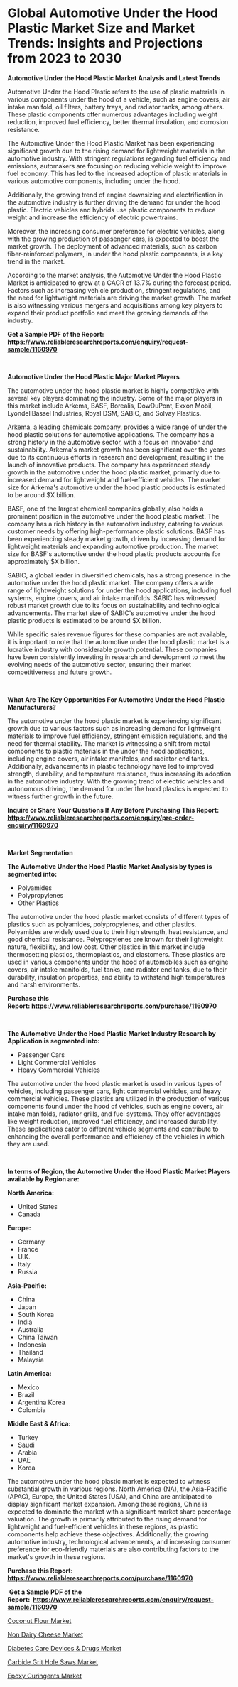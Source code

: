 <p><h1>Global Automotive Under the Hood Plastic Market Size and Market Trends: Insights and Projections from 2023 to 2030</h1></p><p><strong>Automotive Under the Hood Plastic Market Analysis and Latest Trends</strong></p>
<p><p>Automotive Under the Hood Plastic refers to the use of plastic materials in various components under the hood of a vehicle, such as engine covers, air intake manifold, oil filters, battery trays, and radiator tanks, among others. These plastic components offer numerous advantages including weight reduction, improved fuel efficiency, better thermal insulation, and corrosion resistance.</p><p>The Automotive Under the Hood Plastic Market has been experiencing significant growth due to the rising demand for lightweight materials in the automotive industry. With stringent regulations regarding fuel efficiency and emissions, automakers are focusing on reducing vehicle weight to improve fuel economy. This has led to the increased adoption of plastic materials in various automotive components, including under the hood.</p><p>Additionally, the growing trend of engine downsizing and electrification in the automotive industry is further driving the demand for under the hood plastic. Electric vehicles and hybrids use plastic components to reduce weight and increase the efficiency of electric powertrains.</p><p>Moreover, the increasing consumer preference for electric vehicles, along with the growing production of passenger cars, is expected to boost the market growth. The deployment of advanced materials, such as carbon fiber-reinforced polymers, in under the hood plastic components, is a key trend in the market.</p><p>According to the market analysis, the Automotive Under the Hood Plastic Market is anticipated to grow at a CAGR of 13.7% during the forecast period. Factors such as increasing vehicle production, stringent regulations, and the need for lightweight materials are driving the market growth. The market is also witnessing various mergers and acquisitions among key players to expand their product portfolio and meet the growing demands of the industry.</p></p>
<p><strong>Get a Sample PDF of the Report:&nbsp; <a href="https://www.reliableresearchreports.com/enquiry/request-sample/1160970">https://www.reliableresearchreports.com/enquiry/request-sample/1160970</a></strong></p>
<p>&nbsp;</p>
<p><strong>Automotive Under the Hood Plastic Major Market Players</strong></p>
<p><p>The automotive under the hood plastic market is highly competitive with several key players dominating the industry. Some of the major players in this market include Arkema, BASF, Borealis, DowDuPont, Exxon Mobil, LyondellBassel Industries, Royal DSM, SABIC, and Solvay Plastics.</p><p>Arkema, a leading chemicals company, provides a wide range of under the hood plastic solutions for automotive applications. The company has a strong history in the automotive sector, with a focus on innovation and sustainability. Arkema's market growth has been significant over the years due to its continuous efforts in research and development, resulting in the launch of innovative products. The company has experienced steady growth in the automotive under the hood plastic market, primarily due to increased demand for lightweight and fuel-efficient vehicles. The market size for Arkema's automotive under the hood plastic products is estimated to be around $X billion.</p><p>BASF, one of the largest chemical companies globally, also holds a prominent position in the automotive under the hood plastic market. The company has a rich history in the automotive industry, catering to various customer needs by offering high-performance plastic solutions. BASF has been experiencing steady market growth, driven by increasing demand for lightweight materials and expanding automotive production. The market size for BASF's automotive under the hood plastic products accounts for approximately $X billion.</p><p>SABIC, a global leader in diversified chemicals, has a strong presence in the automotive under the hood plastic market. The company offers a wide range of lightweight solutions for under the hood applications, including fuel systems, engine covers, and air intake manifolds. SABIC has witnessed robust market growth due to its focus on sustainability and technological advancements. The market size of SABIC's automotive under the hood plastic products is estimated to be around $X billion.</p><p>While specific sales revenue figures for these companies are not available, it is important to note that the automotive under the hood plastic market is a lucrative industry with considerable growth potential. These companies have been consistently investing in research and development to meet the evolving needs of the automotive sector, ensuring their market competitiveness and future growth.</p></p>
<p>&nbsp;</p>
<p><strong>What Are The Key Opportunities For Automotive Under the Hood Plastic Manufacturers?</strong></p>
<p><p>The automotive under the hood plastic market is experiencing significant growth due to various factors such as increasing demand for lightweight materials to improve fuel efficiency, stringent emission regulations, and the need for thermal stability. The market is witnessing a shift from metal components to plastic materials in the under the hood applications, including engine covers, air intake manifolds, and radiator end tanks. Additionally, advancements in plastic technology have led to improved strength, durability, and temperature resistance, thus increasing its adoption in the automotive industry. With the growing trend of electric vehicles and autonomous driving, the demand for under the hood plastics is expected to witness further growth in the future.</p></p>
<p><strong>Inquire or Share Your Questions If Any Before Purchasing This Report: <a href="https://www.reliableresearchreports.com/enquiry/pre-order-enquiry/1160970">https://www.reliableresearchreports.com/enquiry/pre-order-enquiry/1160970</a></strong></p>
<p>&nbsp;</p>
<p><strong>Market Segmentation</strong></p>
<p><strong>The Automotive Under the Hood Plastic Market Analysis by types is segmented into:</strong></p>
<p><ul><li>Polyamides</li><li>Polypropylenes</li><li>Other Plastics</li></ul></p>
<p><p>The automotive under the hood plastic market consists of different types of plastics such as polyamides, polypropylenes, and other plastics. Polyamides are widely used due to their high strength, heat resistance, and good chemical resistance. Polypropylenes are known for their lightweight nature, flexibility, and low cost. Other plastics in this market include thermosetting plastics, thermoplastics, and elastomers. These plastics are used in various components under the hood of automobiles such as engine covers, air intake manifolds, fuel tanks, and radiator end tanks, due to their durability, insulation properties, and ability to withstand high temperatures and harsh environments.</p></p>
<p><strong>Purchase this Report:&nbsp;<a href="https://www.reliableresearchreports.com/purchase/1160970">https://www.reliableresearchreports.com/purchase/1160970</a></strong></p>
<p>&nbsp;</p>
<p><strong>The Automotive Under the Hood Plastic Market Industry Research by Application is segmented into:</strong></p>
<p><ul><li>Passenger Cars</li><li>Light Commercial Vehicles</li><li>Heavy Commercial Vehicles</li></ul></p>
<p><p>The automotive under the hood plastic market is used in various types of vehicles, including passenger cars, light commercial vehicles, and heavy commercial vehicles. These plastics are utilized in the production of various components found under the hood of vehicles, such as engine covers, air intake manifolds, radiator grills, and fuel systems. They offer advantages like weight reduction, improved fuel efficiency, and increased durability. These applications cater to different vehicle segments and contribute to enhancing the overall performance and efficiency of the vehicles in which they are used.</p></p>
<p>&nbsp;</p>
<p><strong>In terms of Region, the Automotive Under the Hood Plastic Market Players available by Region are:</strong></p>
<p>
    <p> <strong> North America: </strong>
        <ul>
            <li>United States</li>
            <li>Canada</li>
        </ul>
        </p> 
    <p> <strong> Europe: </strong>
        <ul>
            <li>Germany</li>
            <li>France</li>
            <li>U.K.</li>
            <li>Italy</li>
            <li>Russia</li>
        </ul>
        </p> 
    <p> <strong> Asia-Pacific: </strong>
        <ul>
            <li>China</li>
            <li>Japan</li>
            <li>South Korea</li>
            <li>India</li>
            <li>Australia</li>
            <li>China Taiwan</li>
            <li>Indonesia</li>
            <li>Thailand</li>
            <li>Malaysia</li>
        </ul>
        </p> 
    <p> <strong> Latin America: </strong>
        <ul>
            <li>Mexico</li>
            <li>Brazil</li>
            <li>Argentina Korea</li>
            <li>Colombia</li>
        </ul>
        </p> 
    <p> <strong> Middle East & Africa: </strong>
        <ul>
            <li>Turkey</li>
            <li>Saudi</li>
            <li>Arabia</li>
            <li>UAE</li>
            <li>Korea</li>
        </ul>
    </p>
    </p>
<p><p>The automotive under the hood plastic market is expected to witness substantial growth in various regions. North America (NA), the Asia-Pacific (APAC), Europe, the United States (USA), and China are anticipated to display significant market expansion. Among these regions, China is expected to dominate the market with a significant market share percentage valuation. The growth is primarily attributed to the rising demand for lightweight and fuel-efficient vehicles in these regions, as plastic components help achieve these objectives. Additionally, the growing automotive industry, technological advancements, and increasing consumer preference for eco-friendly materials are also contributing factors to the market's growth in these regions.</p></p>
<p><strong>Purchase this Report: <a href="https://www.reliableresearchreports.com/purchase/1160970">https://www.reliableresearchreports.com/purchase/1160970</a></strong></p>
<p>&nbsp;<strong>Get a Sample PDF of the Report:&nbsp;&nbsp;<a href="https://www.reliableresearchreports.com/enquiry/request-sample/1160970">https://www.reliableresearchreports.com/enquiry/request-sample/1160970</a></strong></p>
<p><strong></strong></p>
<p><p><a href="https://www.linkedin.com/pulse/coconut-flour-market-research-report-provides-thorough-yjxze/">Coconut Flour Market</a></p><p><a href="https://www.linkedin.com/pulse/decoding-non-dairy-cheese-market-deep-dive-latest-trends-segmentation-froqf/">Non Dairy Cheese Market</a></p><p><a href="https://github.com/RickHolmes3/Market-Research-Report-List-1/blob/main/diabetes-care-devices-drugs-market.md">Diabetes Care Devices & Drugs Market</a></p><p><a href="https://medium.com/@irmaabshire/carbide-grit-hole-saws-market-size-growth-forecast-2023-2030-8c3600924529">Carbide Grit Hole Saws Market</a></p><p><a href="https://github.com/CliffMedina6/Market-Research-Report-List-1/blob/main/epoxy-curingents-market.md">Epoxy Curingents Market</a></p></p>